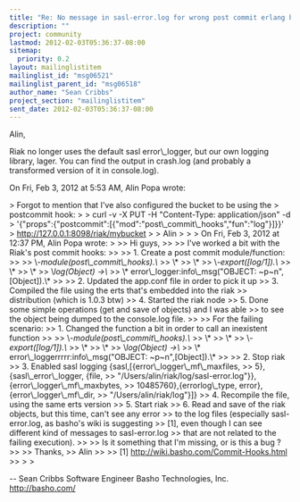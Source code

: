 ```yaml
---
title: "Re: No message in sasl-error.log for wrong post commit erlang hook"
description: ""
project: community
lastmod: 2012-02-03T05:36:37-08:00
sitemap:
  priority: 0.2
layout: mailinglistitem
mailinglist_id: "msg06521"
mailinglist_parent_id: "msg06518"
author_name: "Sean Cribbs"
project_section: "mailinglistitem"
sent_date: 2012-02-03T05:36:37-08:00
---
```



Alin,

Riak no longer uses the default sasl error\\_logger, but our own logging
library, lager. You can find the output in crash.log (and probably a
transformed version of it in console.log).

On Fri, Feb 3, 2012 at 5:53 AM, Alin Popa  wrote:

&gt; Forgot to mention that I've also configured the bucket to be using the
&gt; postcommit hook:
&gt;
&gt; curl -v -X PUT -H "Content-Type: application/json" -d
&gt; '{"props":{"postcommit":[{"mod":"post\\_commit\\_hooks","fun":"log"}]}}'
&gt; http://127.0.0.1:8098/riak/mybucket
&gt;
&gt; Alin
&gt;
&gt;
&gt; On Fri, Feb 3, 2012 at 12:37 PM, Alin Popa  wrote:
&gt;
&gt;&gt; Hi guys,
&gt;&gt;
&gt;&gt; I've worked a bit with the Riak's post commit hooks:
&gt;&gt;
&gt;&gt; 1. Create a post commit module/function:
&gt;&gt;
&gt;&gt; \\*-module(post\\_commit\\_hooks).\\*
&gt;&gt; \\*
&gt;&gt; \\*
&gt;&gt; \\*-export([log/1]).\\*
&gt;&gt; \\*
&gt;&gt; \\*
&gt;&gt; \\*log(Object) -&gt;\\*
&gt;&gt; \\* error\\_logger:info\\_msg("OBJECT: ~p~n",[Object]).\\*
&gt;&gt;
&gt;&gt; 2. Updated the app.conf file in order to pick it up
&gt;&gt; 3. Compiled the file using the erts that's embedded into the riak
&gt;&gt; distribution (which is 1.0.3 btw)
&gt;&gt; 4. Started the riak node
&gt;&gt; 5. Done some simple operations (get and save of objects) and I was able
&gt;&gt; to see the object being dumped to the console.log file.
&gt;&gt;
&gt;&gt; For the failing scenario:
&gt;&gt; 1. Changed the function a bit in order to call an inexistent function
&gt;&gt;
&gt;&gt; \\*-module(post\\_commit\\_hooks).\\*
&gt;&gt; \\*
&gt;&gt; \\*
&gt;&gt; \\*-export([log/1]).\\*
&gt;&gt; \\*
&gt;&gt; \\*
&gt;&gt; \\*log(Object) -&gt;\\*
&gt;&gt; \\* error\\_loggerrrrr:info\\_msg("OBJECT: ~p~n",[Object]).\\*
&gt;&gt;
&gt;&gt; 2. Stop riak
&gt;&gt; 3. Enabled sasl logging {sasl,[{error\\_logger\\_mf\\_maxfiles,
&gt;&gt; 5},{sasl\\_error\\_logger, {file,
&gt;&gt; "/Users/alin/riak/log/sasl-error.log"}},{error\\_logger\\_mf\\_maxbytes,
&gt;&gt; 10485760},{errorlog\\_type, error},{error\\_logger\\_mf\\_dir,
&gt;&gt; "/Users/alin/riak/log"}]}
&gt;&gt; 4. Recompile the file, using the same erts version
&gt;&gt; 5. Start riak
&gt;&gt; 6. Read and save of the riak objects, but this time, can't see any error
&gt;&gt; to the log files (especially sasl-error.log, as basho's wiki is suggesting
&gt;&gt; [1], even though I can see different kind of messages to sasl-error.log
&gt;&gt; that are not related to the failing execution).
&gt;&gt;
&gt;&gt; Is it something that I'm missing, or is this a bug ?
&gt;&gt;
&gt;&gt; Thanks,
&gt;&gt; Alin
&gt;&gt;
&gt;&gt; [1] http://wiki.basho.com/Commit-Hooks.html
&gt;&gt;
&gt;
&gt;

-- 
Sean Cribbs 
Software Engineer
Basho Technologies, Inc.
http://basho.com/
